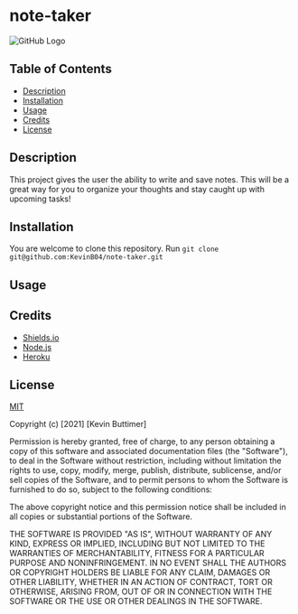 # note-taker

![GitHub Logo](https://img.shields.io/badge/license-MIT-green)

 ## Table of Contents
   - [Description](#description)
   - [Installation](#installation)
   - [Usage](#usage)
   - [Credits](#credits)
   - [License](#license)

  ## Description
  This project gives the user the ability to write and save notes. This will be a great way for you to organize your thoughts and stay caught up with upcoming tasks!

  ## Installation
  You are welcome to clone this repository. Run `git clone git@github.com:KevinB04/note-taker.git`

  ## Usage
  
  
  
  ## Credits
  * [Shields.io](https://shields.io/)
  * [Node.js](https://nodejs.org/en/)
  * [Heroku](https://dashboard.heroku.com/apps)

  ## License
  [MIT](https://choosealicense.com/licenses/mit/)

Copyright (c) [2021] [Kevin Buttimer]

Permission is hereby granted, free of charge, to any person obtaining a copy
of this software and associated documentation files (the "Software"), to deal
in the Software without restriction, including without limitation the rights
to use, copy, modify, merge, publish, distribute, sublicense, and/or sell
copies of the Software, and to permit persons to whom the Software is
furnished to do so, subject to the following conditions:

The above copyright notice and this permission notice shall be included in all
copies or substantial portions of the Software.

THE SOFTWARE IS PROVIDED "AS IS", WITHOUT WARRANTY OF ANY KIND, EXPRESS OR
IMPLIED, INCLUDING BUT NOT LIMITED TO THE WARRANTIES OF MERCHANTABILITY,
FITNESS FOR A PARTICULAR PURPOSE AND NONINFRINGEMENT. IN NO EVENT SHALL THE
AUTHORS OR COPYRIGHT HOLDERS BE LIABLE FOR ANY CLAIM, DAMAGES OR OTHER
LIABILITY, WHETHER IN AN ACTION OF CONTRACT, TORT OR OTHERWISE, ARISING FROM,
OUT OF OR IN CONNECTION WITH THE SOFTWARE OR THE USE OR OTHER DEALINGS IN THE
SOFTWARE.
